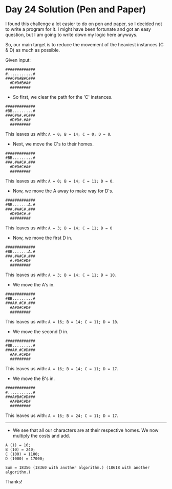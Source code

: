 # Day 24 Solution (Pen and Paper)

I found this challenge a lot easier to do on pen and paper, so I decided not to write a program for it. I might have been fortunate and got an easy question, but I am going to write down my logic here anyways.

So, our main target is to reduce the movement of the heaviest instances (C & D) as much as possible. 

Given input:

```
#############
#...........#
###C#A#B#C###
  #D#D#B#A#
  #########
```

+ So first, we clear the path for the 'C' instances.

```
#############
#BB.........#
###C#A#.#C###
  #D#D#.#A#
  #########
```

This leaves us with:
`A = 0; B = 14; C = 0; D = 0`.

+ Next, we move the C's to their homes.

```
#############
#BB.........#
###.#A#C#.###
  #D#D#C#A#
  #########
 ```

This leaves us with:
`A = 0; B = 14; C = 11; D = 0`.

+ Now, we move the A away to make way for D's.

```
#############
#BB.......A.#
###.#A#C#.###
  #D#D#C#.#
  #########
 ```

This leaves us with:
`A = 3; B = 14; C = 11; D = 0`

+ Now, we move the first D in.

```
#############
#BB.......A.#
###.#A#C#.###
  #.#D#C#D#
  #########
 ```

This leaves us with:
`A = 3; B = 14; C = 11; D = 10`.

+ We move the A's in.

```
#############
#BB.........#
###A#.#C#.###
  #A#D#C#D#
  #########
 ```

This leaves us with:
`A = 16; B = 14; C = 11; D = 10`.

+ We move the second D in.

```
#############
#BB.........#
###A#.#C#D###
  #A#.#C#D#
  #########
 ```

This leaves us with:
`A = 16; B = 14; C = 11; D = 17`.

+ We move the B's in.

```
#############
#...........#
###A#B#C#D###
  #A#B#C#D#
  #########
 ```

This leaves us with:
`A = 16; B = 24; C = 11; D = 17`.

---

+ We see that all our characters are at their respective homes. We now multiply the costs and add.


```
A (1) = 16;
B (10) = 240;
C (100) = 1100;
D (1000) = 17000;

Sum = 18356 (18360 with another algorithm.) (18618 with another algorithm.)
```

Thanks!